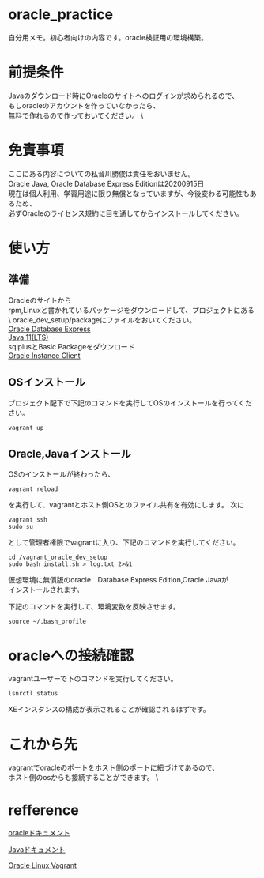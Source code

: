 # oracle_practice
自分用メモ。初心者向けの内容です。oracle検証用の環境構築。

# 前提条件
Javaのダウンロード時にOracleのサイトへのログインが求められるので、 \
もしoracleのアカウントを作っていなかったら、 \
無料で作れるので作っておいてください。 \

# 免責事項
ここにある内容についての私音川勝俊は責任をおいません。 \
Oracle Java, Oracle Database Express Editionは20200915日 \
現在は個人利用、学習用途に限り無償となっていますが、今後変わる可能性もあるため、 \
必ずOracleのライセンス規約に目を通してからインストールしてください。

# 使い方
## 準備
Oracleのサイトから \
rpm,Linuxと書かれているパッケージをダウンロードして、プロジェクトにある \ oracle_dev_setup/packageにファイルをおいてください。 \
[Oracle Database Express](https://www.oracle.com/database/technologies/xe-downloads.html) \
[Java 11(LTS)](https://www.oracle.com/java/technologies/javase-jdk11-downloads.html) \
sqlplusとBasic Packageをダウンロード \
[Oracle Instance Client](https://www.oracle.com/database/technologies/instant-client/linux-x86-64-downloads.html)
## OSインストール
プロジェクト配下で下記のコマンドを実行してOSのインストールを行ってください。
```
vagrant up
```

## Oracle,Javaインストール
OSのインストールが終わったら、
```
vagrant reload
```
を実行して、vagrantとホスト側OSとのファイル共有を有効にします。
次に
```
vagrant ssh
sudo su
```
として管理者権限でvagrantに入り、下記のコマンドを実行してください。
```
cd /vagrant_oracle_dev_setup
sudo bash install.sh > log.txt 2>&1
```
仮想環境に無償版のoracle　Database Express Edition,Oracle Javaが \
インストールされます。

下記のコマンドを実行して、環境変数を反映させます。
```
source ~/.bash_profile
```

# oracleへの接続確認

vagrantユーザーで下のコマンドを実行してください。
```
lsnrctl status
```
XEインスタンスの構成が表示されることが確認されるはずです。
# これから先
vagrantでoracleのポートをホスト側のポートに紐づけてあるので、 \
ホスト側のosからも接続することができます。 \

# refference
[oracleドキュメント](https://docs.oracle.com/cd/E96517_01/xeinl/index.html?xd_co_f=9ac774b5-e809-4f8f-af78-817d43ef4782)

[Javaドキュメント](https://www.oracle.com/java/technologies/javase-jdk11-doc-downloads.html)

[Oracle Linux Vagrant](https://yum.oracle.com/boxes/)